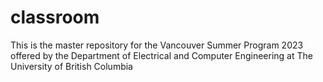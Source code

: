 # classroom
This is the master repository for the Vancouver Summer Program 2023 offered by the Department of Electrical and Computer Engineering at The University of British Columbia
